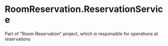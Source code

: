 # RoomReservation.ReservationService
Part of "Room Reservation" project, which is responsible for operations at reservations

